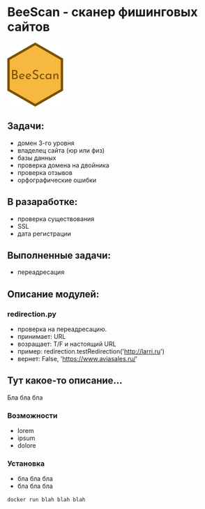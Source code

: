 # BeeScan - cканер фишинговых сайтов
![BeeScan logo](images/beescan.png)

## Задачи:
- домен 3-го уровня
- владелец сайта (юр или физ)
- базы данных
- проверка домена на двойника
- проверка отзывов
- орфографические ошибки 

## В разаработке:
- проверка существования
- SSL
- дата регистрации

## Выполненные задачи:
- переадресация

## Описание модулей:
### redirection.py
- проверка на переадресацию. 
- принимает: URL 
- возращает: T/F и настоящий URL
- пример: redirection.testRedirection('http://larri.ru')
- вернет: False, 'https://www.aviasales.ru/' 

## Тут какое-то описание...
Бла бла бла

### Возможности
- lorem
- ipsum
- dolore

### Установка
- бла бла бла
- бла бла бла
```bash
docker run blah blah blah
```